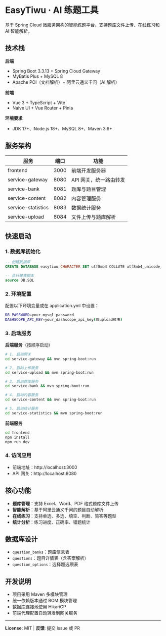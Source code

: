 # EasyTiwu · AI 练题工具

基于 Spring Cloud 微服务架构的智能练题平台，支持题库文件上传、在线练习和 AI 智能解析。

## 技术栈

**后端**
- Spring Boot 3.3.13 + Spring Cloud Gateway
- MyBatis Plus + MySQL 8
- Apache POI（文档解析）+ 阿里云通义千问（AI 解析）

**前端**
- Vue 3 + TypeScript + Vite
- Naive UI + Vue Router + Pinia

**环境要求**
- JDK 17+、Node.js 18+、MySQL 8+、Maven 3.6+

## 服务架构

| 服务               | 端口 | 功能                   |
|--------------------|------|------------------------|
| frontend           | 3000 | 前端开发服务器         |
| service-gateway    | 8080 | API 网关，统一路由转发 |
| service-bank       | 8081 | 题库与题目管理         |
| service-content    | 8082 | 内容管理服务           |
| service-statistics | 8083 | 数据统计服务           |
| service-upload     | 8084 | 文件上传与题库解析     |


## 快速启动

### 1. 数据库初始化
```sql
-- 创建数据库
CREATE DATABASE easytiwu CHARACTER SET utf8mb4 COLLATE utf8mb4_unicode_ci;

-- 执行建表脚本
source DB.SQL
```

### 2. 环境配置
配置以下环境变量或在 application.yml 中设置：
```bash
DB_PASSWORD=your_mysql_password
DASHSCOPE_API_KEY=your_dashscope_api_key(仅upload模块)
```

### 3. 启动服务
**后端服务**（按顺序启动）
```bash
# 1. 启动网关
cd service-gateway && mvn spring-boot:run

# 2. 启动上传服务
cd service-upload && mvn spring-boot:run

# 3. 启动题库服务
cd service-bank && mvn spring-boot:run

# 4. 启动内容服务
cd service-content && mvn spring-boot:run

# 5. 启动统计服务
cd service-statistics && mvn spring-boot:run
```

**前端服务**
```bash
cd frontend
npm install
npm run dev
```

### 4. 访问应用
- 前端地址：http://localhost:3000
- API 网关：http://localhost:8080

## 核心功能

- **题库管理**：支持 Excel、Word、PDF 格式题库文件上传
- **智能解析**：基于阿里云通义千问的题目自动解析
- **在线练习**：支持单选、多选、填空、判断、简答等题型
- **统计分析**：练习进度、正确率、错题统计


## 数据库设计

- `question_banks`：题库信息表
- `questions`：题目详情表（含答案解析）
- `question_options`：选择题选项表

## 开发说明

- 项目采用 Maven 多模块管理
- 统一依赖版本通过 BOM 模块管理
- 数据库连接池使用 HikariCP
- 前端代理配置自动转发到网关服务

---

**License**: MIT | **反馈**: 提交 Issue 或 PR
